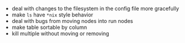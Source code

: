 * deal with changes to the filesystem in the config file more gracefully
* make `ls` have `*nix` style behavior
* deal with bugs from moving nodes into run nodes
* make table sortable by column
* kill multiple without moving or removing
